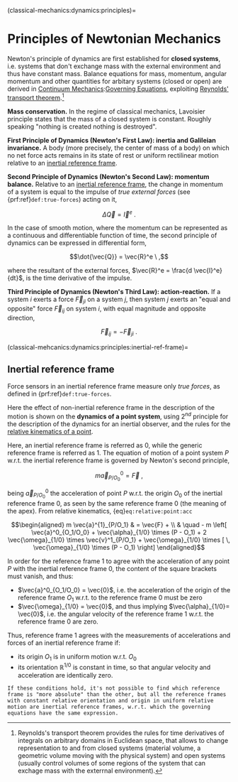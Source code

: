 (classical-mechanics:dynamics:principles)=
# Principles of Newtonian Mechanics

Newton's principle of dynamics are first established for **closed systems**, i.e. systems that don't exchange mass with the external environment and thus have constant mass.
Balance equations for mass, momentum, angular momentum and other quantities for arbitary systems (closed or open) are derived in [Continuum Mechanics](https://basics2022.github.io/bbooks-physics-continuum-mechanics/intro.html):[Governing Equations](https://basics2022.github.io/bbooks-physics-continuum-mechanics/ch/continuum/governing-equations.html), exploiting [Reynolds' transport theorem](https://basics2022.github.io/bbooks-math-miscellanea/ch/tensor-algebra-calculus/time-derivative-of-integrals.html#volume-density).[^reynolds-transport]

[^reynolds-transport]: Reynolds's transport theorem provides the rules for time derivatives of integrals on arbitrary domains in Euclidean space, that allows to change representation to and from closed systems (material volume, a geometric volume moving with the physical system) and open systems (usually control volumes of some regions of the system that can exchage mass with the exterrnal environment).

**Mass conservation.** In the regime of classical mechanics, Lavoisier principle states that the mass of a closed system is constant. Roughly speaking "nothing is created nothing is destroyed".

**First Principle of Dynamics (Newton's First Law): inertia and Galileian invariance.** A body (more precisely, the center of mass of a body) on which no net force acts remains in its state of rest or uniform rectilinear motion relative to an [inertial reference frame](classical-mehcanics:dynamics:principles:inertial-ref-frame).

<!--
**todo** discuss the role/definition of **inertial reference frames** in classical mechanics and **Galileian invariance** (equations of motions are invariant under Galileian transformations)
-->

**Second Principle of Dynamics (Newton's Second Law): momentum balance.** Relative to an [inertial reference frame](classical-mehcanics:dynamics:principles:inertial-ref-frame), the change in momentum of a system is equal to the impulse of *true external forces* (see {prf:ref}`def:true-forces`) acting on it,

$$\Delta \vec{Q} = \vec{I}^e \ .$$

In the case of smooth motion, where the momentum can be represented as a continuous and differentiable function of time, the second principle of dynamics can be expressed in differential form,

$$\dot{\vec{Q}} = \vec{R}^e \ ,$$

where the resultant of the external forces, $\vec{R}^e = \frac{d \vec{I}^e}{dt}$, is the time derivative of the impulse.

**Third Principle of Dynamics (Newton's Third Law): action-reaction.** If a system $i$ exerts a force $\vec{F}_{ji}$ on a system $j$, then system $j$ exerts an "equal and opposite" force $\vec{F}_{ij}$ on system $i$, with equal magnitude and opposite direction,

$$\vec{F}_{ij} = - \vec{F}_{ji} \ .$$


(classical-mehcanics:dynamics:principles:inertial-ref-frame)=
## Inertial reference frame

Force sensors in an inertial reference frame measure only *true forces*, as defined in {prf:ref}`def:true-forces`.

<!--
But what's a "true force"? In classical mechanics, true forces are due to gravitational interactions and electromagnetic interactions. Electromangetic interactions between charged systems; electromangetic interactions between electrically neutral systems as contact forces...
-->

Here the effect of non-inertial reference frame in the description of the motion is shown on the **dynamics of a point system**, using $2^{nd}$ principle for the description of the dynamics for an inertial observer, and the rules for the [relative kinematics of a point](classical-mechanics:kinematics:relative:points).

Here, an inertial reference frame is referred as 0, while the generic reference frame is referred as 1. The equation of motion of a point system $P$ w.r.t. the inertial reference frame is governed by Newton's second principle,

$$m \vec{a}^{0}_{P/O_0} = \vec{F} \ ,$$

being $\vec{a}^0_{P/O_0}$ the acceleration of point $P$ w.r.t. the origin $O_0$ of the inertial reference frame $0$, as seen by the same reference frame $0$ (the meaning of the apex).
From relative kinematics, {eq}`eq:relative:point:acc`

$$\begin{aligned}
  m \vec{a}^{1}_{P/O_1} & =  \vec{F}  + \\
   & \quad - m \left[ \vec{a}^0_{O_1/O_0} + \vec{\alpha}_{1/0} \times (P - O_1) + 2 \vec{\omega}_{1/0} \times \vec{v}^1_{P/O_1} + \vec{\omega}_{1/0} \times [ \, \vec{\omega}_{1/0} \times (P - O_1) \right]
\end{aligned}$$

In order for the reference frame $1$ to agree with the acceleration of any point $P$ with the inertial reference frame $0$, the content of the square brackets must vanish, and thus:
- $\vec{a}^0_{O_1/O_0} = \vec{0}$, i.e. the acceleration of the origin of the reference frame $O_1$ w.r.t. to the reference frame $0$ must be zero
- $\vec{\omega}_{1/0} = \vec{0}$, and thus implying $\vec{\alpha}_{1/0}= \vec{0}$, i.e. the angular velocity of the reference frame $1$ w.r.t. the reference frame $0$ are zero.

Thus, reference frame $1$ agrees with the measurements of accelerations and forces of an inertial reference frame if:
- its origin $O_1$ is in uniform motion w.r.t. $O_0$
- its orientation $\mathbb{R}^{1/0}$ is constant in time, so that angular velocity and acceleration are identically zero.

```{prf:definition} Class of inertial reference frames
If these conditions hold, it's not possible to find which reference frame is "more absolute" than the other, but all the reference frames with constant relative orientation and origin in uniform relative motion are inertial reference frames, w.r.t. which the governing equations have the same expression.
```

